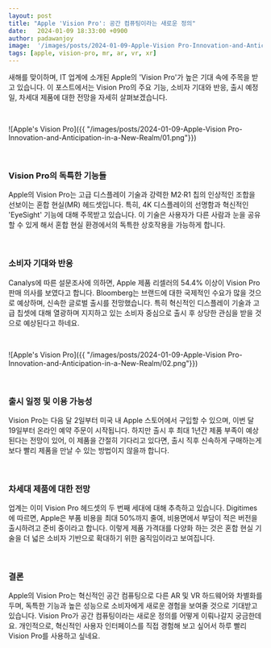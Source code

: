 ```yaml
---
layout: post
title: "Apple 'Vision Pro': 공간 컴퓨팅이라는 새로운 정의"
date:   2024-01-09 18:33:00 +0900
author: padawanjoy
image:  '/images/posts/2024-01-09-Apple-Vision Pro-Innovation-and-Anticipation-in-a-New-Realm/00.png'
tags: [apple, vision-pro, mr, ar, vr, xr]
---
```


새해를 맞이하며, IT 업계에 소개된 Apple의 'Vision Pro'가 높은 기대 속에 주목을 받고 있습니다. 이 포스트에서는 Vision Pro의 주요 기능, 소비자 기대와 반응, 출시 예정일, 차세대 제품에 대한 전망을 자세히 살펴보겠습니다.

<br>

![Apple's Vision Pro]({{ "/images/posts/2024-01-09-Apple-Vision Pro-Innovation-and-Anticipation-in-a-New-Realm/01.png"}})

<br>

### **Vision Pro의 독특한 기능들**

Apple의 Vision Pro는 고급 디스플레이 기술과 강력한 M2·R1 칩의 인상적인 조합을 선보이는 혼합 현실(MR) 헤드셋입니다. 특히, 4K 디스플레이의 선명함과 혁신적인 'EyeSight' 기능에 대해 주목받고 있습니다. 이 기술은 사용자가 다른 사람과 눈을 공유할 수 있게 해서 혼합 현실 환경에서의 독특한 상호작용을 가능하게 합니다.

<br>

### **소비자 기대와 반응**

Canalys에 따른 설문조사에 의하면, Apple 제품 리셀러의 54.4% 이상이 Vision Pro 판매 의사를 보였다고 합니다. Bloomberg는 브랜드에 대한 국제적인 수요가 많을 것으로 예상하며, 신속한 글로벌 출시를 전망했습니다. 특히 혁신적인 디스플레이 기술과 고급 칩셋에 대해 열광하며 지지하고 있는 소비자 중심으로 출시 후 상당한 관심을 받을 것으로 예상된다고 하네요.

<br>

![Apple's Vision Pro]({{ "/images/posts/2024-01-09-Apple-Vision Pro-Innovation-and-Anticipation-in-a-New-Realm/02.png"}})

<br>

### **출시 일정 및 이용 가능성**

Vision Pro는 다음 달 2일부터 미국 내 Apple 스토어에서 구입할 수 있으며, 이번 달 19일부터 온라인 예약 주문이 시작됩니다. 하지만 출시 후 최대 1년간 제품 부족이 예상된다는 전망이 있어, 이 제품을 간절히 기다리고 있다면, 출시 직후 신속하게 구매하는게 보다 빨리 제품을 만날 수 있는 방법이지 않을까 합니다.

<br>

### **차세대 제품에 대한 전망**

업계는 이미 Vision Pro 헤드셋의 두 번째 세대에 대해 추측하고 있습니다. Digitimes에 따르면, Apple은 부품 비용을 최대 50%까지 줄여, 비용면에서 부담이 적은 버전을 출시하려고 준비 중이라고 합니다. 이렇게 제품 가격대를 다양화 하는 것은 혼합 현실 기술을 더 넓은 소비자 기반으로 확대하기 위한 움직임이라고 보여집니다.

<br>

### **결론**

Apple의 Vision Pro는 혁신적인 공간 컴퓨팅으로 다른 AR 및 VR 하드웨어와 차별화를 두며, 독특한 기능과 높은 성능으로 소비자에게 새로운 경험을 보여줄 것으로 기대받고 있습니다. Vision Pro가 공간 컴퓨팅이라는 새로운 정의를 어떻게 이뤄나갈지 궁금한데요. 개인적으로, 혁신적인 사용자 인터페이스를 직접 경험해 보고 싶어서 하루 빨리 Vision Pro를 사용하고 싶네요.